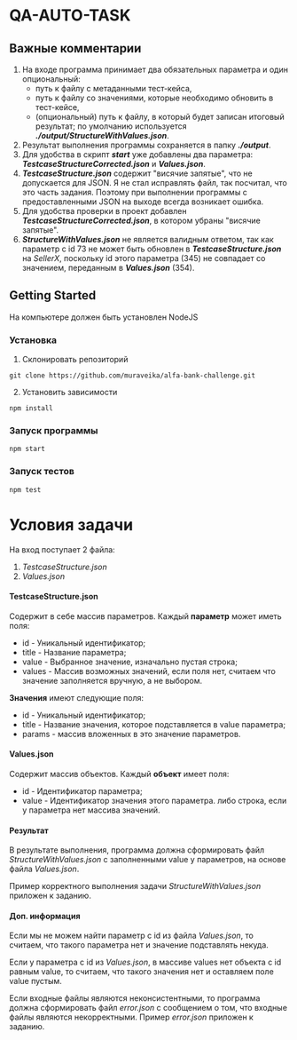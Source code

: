 # QA-AUTO-TASK

## Важные комментарии

1. На входе программа принимает два обязательных параметра и один опциональный:
    - путь к файлу с метаданными тест-кейса,
    - путь к файлу со значениями, которые необходимо обновить в тест-кейсе,
    - (опциональный) путь к файлу, в который будет записан итоговый результат; по умолчанию используется **_./output/StructureWithValues.json_**.
2. Результат выполнения программы сохраняется в папку **_./output_**.
3. Для удобства в скрипт **_start_** уже добавлены два параметра: **_TestcaseStructureCorrected.json_** и **_Values.json_**.
4. **_TestcaseStructure.json_** содержит "висячие запятые", что не допускается для JSON. Я не стал исправлять файл, так посчитал, что это часть задания. Поэтому при выполнении программы с предоставленными JSON на выходе всегда возникает ошибка.
5. Для удобства проверки в проект добавлен **_TestcaseStructureCorrected.json_**, в котором убраны "висячие запятые".
6. **_StructureWithValues.json_** не является валидным ответом, так как параметр с id 73 не может быть обновлен в **_TestcaseStructure.json_** на _SellerX_, поскольку id этого параметра (345) не совпадает со значением, переданным в **_Values.json_** (354).

## Getting Started

На компьютере должен быть установлен NodeJS

### Установка

1. Склонировать репозиторий
```
git clone https://github.com/muraveika/alfa-bank-challenge.git
```
2. Установить зависимости
```
npm install
```

### Запуск программы
```
npm start
```

### Запуск тестов
```
npm test
```

# Условия задачи

На вход поступает 2 файла:
1) *TestcaseStructure.json*
2) *Values.json*

#### TestcaseStructure.json
Cодержит в себе массив параметров. Каждый **параметр** может иметь поля:
- id - Уникальный идентификатор;
- title - Название параметра;
- value - Выбранное значение, изначально пустая строка;
- values - Массив возможных значений, если поля нет, считаем что значение заполняется вручную, а не выбором.

**Значения** имеют следующие поля:
- id - Уникальный идентификатор;
- title - Название значения, которое подставляется в value параметра;
- params - массив вложенных в это значение параметров.

#### Values.json
Содержит массив объектов. Каждый **объект** имеет поля:
- id - Идентификатор параметра;
- value - Идентификатор значения этого параметра. либо строка, если у параметра нет массива значений.

#### Результат
В результате выполнения, программа должна сформировать файл *StructureWithValues.json* с заполненными value у параметров, на основе файла *Values.json*.

Пример корректного выполнения задачи *StructureWithValues.json* приложен к заданию.

#### Доп. информация
Если мы не можем найти параметр с id из файла *Values.json*, то считаем, что такого параметра нет и значение подставлять некуда.

Если у параметра с id из *Values.json*, в массиве values нет объекта с id равным value, то считаем, что такого значения нет и оставляем поле value пустым.

Если входные файлы являются неконсистентными, то программа должна сформировать файл *error.json* с сообщением о том, что входные файлы являются некорректными. Пример *error.json* приложен к заданию.
